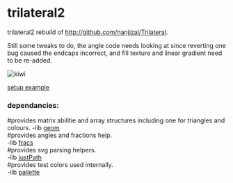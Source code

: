 # trilateral2
trilateral2 rebuild of http://github.com/nanjizal/Trilateral.  

Still some tweaks to do, the angle code needs looking at since reverting one bug caused the endcaps incorrect, and fill texture and linear gradient need to be re-added.

![kiwi](https://user-images.githubusercontent.com/20134338/71471335-1440fd00-27c7-11ea-9138-a649c96e057e.png)  

[setup example](https://github.com/nanjizal/trilateral2Setup)
  
### dependancies:  
  
#provides matrix abilitie and array structures including one for triangles and colours. 
-lib [geom](https://github.com/nanjizal/geom)      
#provides angles and fractions help.   
-lib [fracs](http://github.com/nanjizal/fracs)    
#provides svg parsing helpers.  
-lib [justPath](http://github.com/nanjizal/justPath)   
#provides test colors used internally.  
-lib [pallette](http://github.com/nanjizal/pallette)    
